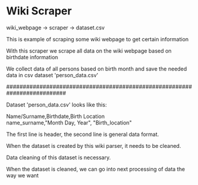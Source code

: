# Wiki Scraper

wiki_webpage -> scraper -> dataset.csv

This is example of scraping some wiki webpage to get certain information

With this scraper we scrape all data on the wiki webpage based on birthdate information

We collect data of all persons based on birth month and save the needed data in
csv dataset 'person_data.csv'

##########################################################################

Dataset 'person_data.csv' looks like this:

Name/Surname,Birthdate,Birth Location
</br>name_surname,"Month Day, Year", "Birth_location"

The first line is header, the second line is general data format.

When the dataset is created by this wiki parser, it needs to be cleaned.

Data cleaning of this dataset is necessary.

When the dataset is cleaned, we can go into next processing of data the way we want